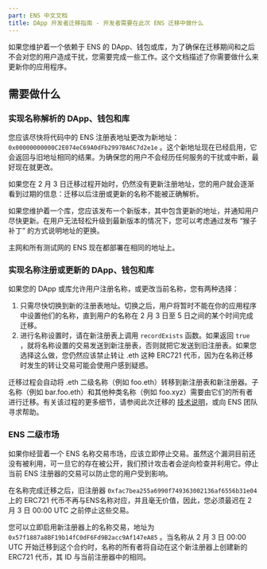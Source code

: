 ```yaml
---
part: ENS 中文文档
title: DApp 开发者迁移指南 - 开发者需要在此次 ENS 迁移中做什么
---
```


如果您维护着一个依赖于 ENS 的 DApp、钱包或库，为了确保在迁移期间和之后不会对您的用户造成干扰，您需要完成一些工作。这个文档描述了你需要做什么来更新你的应用程序。

## 需要做什么

### 实现名称解析的 DApp、钱包和库

您应该尽快将代码中的 ENS 注册表地址更改为新地址：`0x00000000000C2E074eC69A0dFb2997BA6C7d2e1e` 。这个新地址现在已经启用，它会返回与旧地址相同的结果。为确保您的用户不会经历任何服务的干扰或中断，最好现在就更改。

如果您在 2 月 3 日迁移过程开始时，仍然没有更新注册地址，您的用户就会逐渐看到过期的信息：迁移以后注册或更新的名称不能被正确解析。

如果您维护着一个库，您应该发布一个新版本，其中包含更新的地址，并通知用户尽快更新。在用户无法轻松升级到最新版本的情况下，您可以考虑通过发布 “猴子补丁” 的方式说明地址的更换。

主网和所有测试网的 ENS 现在都部署在相同的地址上。

### 实现名称注册或更新的 DApp、钱包和库

如果您的 DApp 或库允许用户注册名称，或更改当前名称，您有两种选择：

1. 只需尽快切换到新的注册表地址。切换之后，用户将暂时不能在你的应用程序中设置他们的名称，直到用户的名称在 2 月 3 日至 5 日之间的某个时间完成迁移。
2. 进行名称设置时，请在新注册表上调用 `recordExists` 函数。如果返回 `true` ，就将名称设置的交易发送到新注册表，否则就把它发送到旧注册表。如果您选择这么做，您仍然应该禁止转让 .eth 这种 ERC721 代币，因为在名称迁移时发生的转让交易可能会使用户感到疑惑。

迁移过程会自动将 .eth 二级名称（例如 foo.eth）转移到新注册表和新注册器。子名称（例如 bar.foo.eth）和其他种类名称（例如 foo.xyz）需要由它们的所有者进行迁移。有关该过程的更多细节，请参阅此次迁移的 [技术说明](technical-description.html)，或向 ENS 团队寻求帮助。

### ENS 二级市场

如果你经营着一个 ENS 名称交易市场，应该立即停止交易。虽然这个漏洞目前还没有被利用，可一旦它的存在被公开，我们预计攻击者会逆向检查并利用它。停止当前 ENS 注册器的交易可以防止您的用户受到影响。

在名称完成迁移之后，旧注册器 `0xfac7bea255a6990f749363002136af6556b31e04` 上的 ERC721 代币不再与ENS名称对应，并且毫无价值，因此，您必须最迟在 2 月 3 日 00:00 UTC 之前停止这些交易。

您可以立即启用新注册器上的名称交易，地址为 `0x57f1887a8BF19b14fC0dF6Fd9B2acc9Af147eA85` 。当名称从 2 月 3 日 00:00 UTC 开始迁移到这个合约时，名称的所有者将自动在这个新注册器上创建新的 ERC721 代币，其 ID 与当前注册器中的相同。
